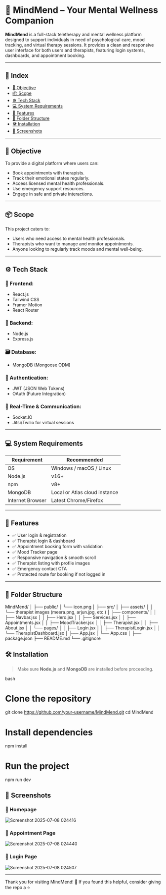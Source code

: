 # 🧠 MindMend – Your Mental Wellness Companion

**MindMend** is a full-stack teletherapy and mental wellness platform designed to support individuals in need of psychological care, mood tracking, and virtual therapy sessions. It provides a clean and responsive user interface for both users and therapists, featuring login systems, dashboards, and appointment booking.

---

## 📌 Index

- [🎯 Objective](#🎯-objective)
- [📦 Scope](#📦-scope)
- [⚙️ Tech Stack](#⚙️-tech-stack)
- [💻 System Requirements](#💻-system-requirements)
- [🚀 Features](#🚀-features)
- [📁 Folder Structure](#📁-folder-structure)
- [🛠️ Installation](#🛠️-installation)
- [📸 Screenshots](#📸-screenshots)

---

## 🎯 Objective

To provide a digital platform where users can:

- Book appointments with therapists.
- Track their emotional states regularly.
- Access licensed mental health professionals.
- Use emergency support resources.
- Engage in safe and private interactions.

---

## 📦 Scope

This project caters to:

- Users who need access to mental health professionals.
- Therapists who want to manage and monitor appointments.
- Anyone looking to regularly track moods and mental well-being.

---

## ⚙️ Tech Stack

### 🧩 Frontend:
- React.js
- Tailwind CSS
- Framer Motion
- React Router

### 🔧 Backend:
- Node.js
- Express.js

### 🗃️ Database:
- MongoDB (Mongoose ODM)

### 🔐 Authentication:
- JWT (JSON Web Tokens)
- OAuth (Future Integration)

### 📡 Real-Time & Communication:
- Socket.IO
- Jitsi/Twilio for virtual sessions

---

## 💻 System Requirements

| Requirement      | Recommended |
|------------------|-------------|
| OS               | Windows / macOS / Linux |
| Node.js          | v16+        |
| npm              | v8+         |
| MongoDB          | Local or Atlas cloud instance |
| Internet Browser | Latest Chrome/Firefox |

---

## 🚀 Features

- ✅ User login & registration
- ✅ Therapist login & dashboard
- ✅ Appointment booking form with validation
- ✅ Mood Tracker page
- ✅ Responsive navigation & smooth scroll
- ✅ Therapist listing with profile images
- ✅ Emergency contact CTA
- ✅ Protected route for booking if not logged in

---

## 📁 Folder Structure

MindMend/
│
├── public/
│ └── icon.png
│
├── src/
│ ├── assets/
│ │ └── therapist images (meera.png, arjun.jpg, etc.)
│ ├── components/
│ │ ├── Navbar.jsx
│ │ ├── Hero.jsx
│ │ ├── Services.jsx
│ │ ├── Appointments.jsx
│ │ ├── MoodTracker.jsx
│ │ ├── Therapist.jsx
│ │ ├── About.jsx
│ │ └── pages/
│ │ ├── Login.jsx
│ │ ├── TherapistLogin.jsx
│ │ └── TherapistDashboard.jsx
│ ├── App.jsx
│ └── App.css
│
├── package.json
├── README.md
└── .gitignore

## 🛠️ Installation

> Make sure **Node.js** and **MongoDB** are installed before proceeding.

bash
# Clone the repository
git clone https://github.com/your-username/MindMend.git
cd MindMend

# Install dependencies
npm install

# Run the project
npm run dev



## 📸 Screenshots

### 🔹 Homepage

![Screenshot 2025-07-08 024416](https://github.com/user-attachments/assets/cbf53326-c714-4aeb-858b-bb784128058e)

### 🔹 Appointment Page

![Screenshot 2025-07-08 024440](https://github.com/user-attachments/assets/2542a0bb-fa65-4625-8c92-8251b1cd7ca5)

### 🔹 Login Page

![Screenshot 2025-07-08 024507](https://github.com/user-attachments/assets/ae94895f-b381-4d3c-aca4-3c007390e0bf)

---------


Thank you for visiting MindMend! 🌸
If you found this helpful, consider giving the repo a ⭐️
